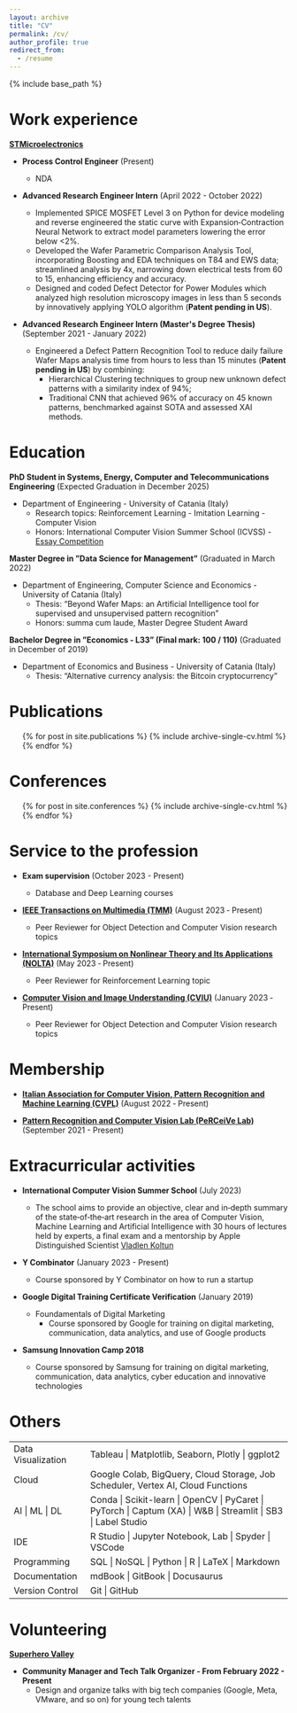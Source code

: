 ```yaml
---
layout: archive
title: "CV"
permalink: /cv/
author_profile: true
redirect_from:
  - /resume
---
```


{% include base_path %}

Work experience
======
**[STMicroelectronics](https://www.st.com/)**
+ **Process Control Engineer** (Present)
  - NDA

+ **Advanced Research Engineer Intern** (April 2022 - October 2022)
  - Implemented SPICE MOSFET Level 3 on Python for device modeling and reverse engineered the static curve with Expansion‑Contraction Neural Network to extract model parameters lowering the error below <2%.
  - Developed the Wafer Parametric Comparison Analysis Tool, incorporating Boosting and EDA techniques on T84 and EWS data; streamlined analysis by 4x, narrowing down electrical tests from 60 to 15, enhancing efficiency and accuracy.
  - Designed and coded Defect Detector for Power Modules which analyzed high resolution microscopy images in less than 5 seconds by innovatively applying YOLO algorithm (**Patent pending in US**).


+ **Advanced Research Engineer Intern (Master's Degree Thesis)** (September 2021 - January 2022)
  - Engineered a Defect Pattern Recognition Tool to reduce daily failure Wafer Maps analysis time from hours to less than 15 minutes (**Patent pending in US**) by combining:
    * Hierarchical Clustering techniques to group new unknown defect patterns with a similarity index of 94%;
    * Traditional CNN that achieved 96% of accuracy on 45 known patterns, benchmarked against SOTA and assessed XAI methods.


Education
======
**PhD Student in Systems, Energy, Computer and Telecommunications Engineering** (Expected Graduation in December 2025)
+ Department of Engineering - University of Catania (Italy)
  - Research topics: Reinforcement Learning - Imitation Learning - Computer Vision
  - Honors: International Computer Vision Summer School (ICVSS) - [Essay Competition](https://iplab.dmi.unict.it/icvss2023/EssayCompetition)

**Master Degree in ”Data Science for Management”** (Graduated in March 2022)
+ Department of Engineering, Computer Science and Economics - University of Catania (Italy)
  - Thesis: “Beyond Wafer Maps: an Artificial Intelligence tool for supervised and unsupervised pattern recognition”
  - Honors: summa cum laude, Master Degree Student Award

**Bachelor Degree in ”Economics ‑ L33” (Final mark: 100 / 110)** (Graduated in December of 2019)
+ Department of Economics and Business - University of Catania (Italy)
  - Thesis: “Alternative currency analysis: the Bitcoin cryptocurrency”
  

Publications
======
  <ul>{% for post in site.publications %}
    {% include archive-single-cv.html %}
  {% endfor %}</ul>

Conferences
======
  <ul>{% for post in site.conferences %}
    {% include archive-single-cv.html %}
  {% endfor %}</ul>


Service to the profession
======
* **Exam supervision** (October 2023 - Present)
  + Database and Deep Learning courses 

* **[IEEE Transactions on Multimedia (TMM)](https://ieeexplore.ieee.org/xpl/RecentIssue.jsp?punumber=6046)** (August 2023 ‑ Present)
  + Peer Reviewer for Object Detection and Computer Vision research topics

* **[International Symposium on Nonlinear Theory and Its Applications (NOLTA)](https://nolta2023.org/)** (May 2023 ‑ Present)
  + Peer Reviewer for Reinforcement Learning topic 
 
* **[Computer Vision and Image Understanding (CVIU)](https://www.sciencedirect.com/journal/computer-vision-and-image-understanding)** (January 2023 ‑ Present)
  + Peer Reviewer for Object Detection and Computer Vision research topics


Membership
======
* **[Italian Association for Computer Vision, Pattern Recognition and Machine Learning (CVPL)](https://www.cvpl.it/)** (August 2022 ‑ Present)

* **[Pattern Recognition and Computer Vision Lab (PeRCeiVe Lab)](http://www.perceivelab.com/)** (September 2021 -  Present)


Extracurricular activities
======
* **International Computer Vision Summer School** (July 2023)
  + The school aims to provide an objective, clear and in‑depth summary of the state‑of‑the‑art research in the area of Computer Vision, Machine Learning and Artificial Intelligence with 30 hours of lectures held by experts, a final exam and a mentorship by Apple Distinguished Scientist [Vladlen Koltun](vladlen.info)

* **Y Combinator** (January 2023 - Present)
  + Course sponsored by Y Combinator on how to run a startup

* **Google Digital Training Certificate Verification** (January 2019)
  + Foundamentals of Digital Marketing
    - Course sponsored by Google for training on digital marketing, communication, data analytics, and use of Google products

* **Samsung Innovation Camp 2018**
  + Course sponsored by Samsung for training on digital marketing, communication, data analytics, cyber education and innovative technologies


Others
======
<table>
<tbody>
  <tr>
    <td>Data Visualization</td>
    <td>Tableau | Matplotlib, Seaborn, Plotly | ggplot2</td>
  </tr>
  <tr>
    <td>Cloud</td>
    <td>Google Colab, BigQuery, Cloud Storage, Job Scheduler, Vertex AI, Cloud Functions</td>
  </tr>
  <tr>
    <td>AI | ML | DL</td>
    <td>Conda | Scikit-learn | OpenCV | PyCaret | PyTorch | Captum (XA) | W&amp;B | Streamlit | SB3 | Label Studio</td>
  </tr>
  <tr>
    <td>IDE</td>
    <td>R Studio | Jupyter Notebook, Lab | Spyder | VSCode</td>
  </tr>
  <tr>
    <td>Programming</td>
    <td>SQL | NoSQL | Python | R | LaTeX | Markdown</td>
  </tr>
  <tr>
    <td>Documentation</td>
    <td>mdBook | GitBook | Docusaurus</td>
  </tr>
  <tr>
    <td>Version Control</td>
    <td>Git | GitHub</td>
  </tr>
</tbody>
</table>


Volunteering
======
**[Superhero Valley](https://superherovalley.fun/)**
+ **Community Manager and Tech Talk Organizer - From February 2022 - Present**
  - Design and organize talks with big tech companies (Google, Meta, VMware, and so on) for young tech talents 
